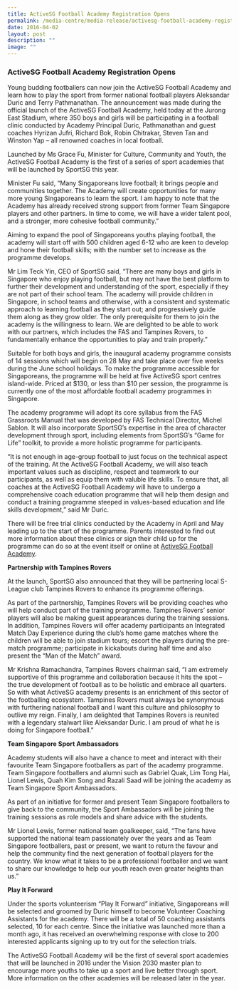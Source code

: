 ```yaml
---
title: ActiveSG Football Academy Registration Opens
permalink: /media-centre/media-release/activesg-football-academy-registration-opens/
date: 2016-04-02
layout: post
description: ""
image: ""
---
```

### **ActiveSG Football Academy Registration Opens**

Young budding footballers can now join the ActiveSG Football Academy and learn how to play the sport from former national football players Aleksandar Duric and Terry Pathmanathan. The announcement was made during the official launch of the ActiveSG Football Academy, held today at the Jurong East Stadium, where 350 boys and girls will be participating in a football clinic conducted by Academy Principal Duric, Pathmanathan and guest coaches Hyrizan Jufri, Richard Bok, Robin Chitrakar, Steven Tan and Winston Yap – all renowned coaches in local football.  
  
Launched by Ms Grace Fu, Minister for Culture, Community and Youth, the ActiveSG Football Academy is the first of a series of sport academies that will be launched by SportSG this year.  
  
Minister Fu said, “Many Singaporeans love football; it brings people and communities together. The Academy will create opportunities for many more young Singaporeans to learn the sport. I am happy to note that the Academy has already received strong support from former Team Singapore players and other partners. In time to come, we will have a wider talent pool, and a stronger, more cohesive football community.”  
  
Aiming to expand the pool of Singaporeans youths playing football, the academy will start off with 500 children aged 6-12 who are keen to develop and hone their football skills; with the number set to increase as the programme develops.  
  
Mr Lim Teck Yin, CEO of SportSG said, “There are many boys and girls in Singapore who enjoy playing football, but may not have the best platform to further their development and understanding of the sport, especially if they are not part of their school team. The academy will provide children in Singapore, in school teams and otherwise, with a consistent and systematic approach to learning football as they start out; and progressively guide them along as they grow older. The only prerequisite for them to join the academy is the willingness to learn. We are delighted to be able to work with our partners, which includes the FAS and Tampines Rovers, to fundamentally enhance the opportunities to play and train properly.”  
  
Suitable for both boys and girls, the inaugural academy programme consists of 14 sessions which will begin on 28 May and take place over five weeks during the June school holidays. To make the programme accessible for Singaporeans, the programme will be held at five ActiveSG sport centres island-wide. Priced at $130, or less than $10 per session, the programme is currently one of the most affordable football academy programmes in Singapore.  
  
The academy programme will adopt its core syllabus from the FAS Grassroots Manual that was developed by FAS Technical Director, Michel Sablon. It will also incorporate SportSG’s expertise in the area of character development through sport, including elements from SportSG’s “Game for Life” toolkit, to provide a more holistic programme for participants.  
  
“It is not enough in age-group football to just focus on the technical aspect of the training. At the ActiveSG Football Academy, we will also teach important values such as discipline, respect and teamwork to our participants, as well as equip them with valuble life skills. To ensure that, all coaches at the ActiveSG Football Academy will have to undergo a comprehensive coach education programme that will help them design and conduct a training programme steeped in values-based education and life skills development,” said Mr Duric.  
  
There will be free trial clinics conducted by the Academy in April and May leading up to the start of the programme. Parents interested to find out more information about these clinics or sign their child up for the programme can do so at the event itself or online at [ActiveSG Football Academy](https://www.myactivesg.com/programmes/academy/football).  
  
**Partnership with Tampines Rovers**  

At the launch, SportSG also announced that they will be partnering local S-League club Tampines Rovers to enhance its programme offerings.  
  
As part of the partnership, Tampines Rovers will be providing coaches who will help conduct part of the training programme. Tampines Rovers’ senior players will also be making guest appearances during the training sessions. In addition, Tampines Rovers will offer academy participants an Integrated Match Day Experience during the club’s home game matches where the children will be able to join stadium tours; escort the players during the pre-match programme; participate in kickabouts during half time and also present the “Man of the Match” award.  
  
Mr Krishna Ramachandra, Tampines Rovers chairman said, “I am extremely supportive of this programme and collaboration because it hits the spot – the true development of football as to be holistic and embrace all quarters. So with what ActiveSG academy presents is an enrichment of this sector of the footballing ecosystem. Tampines Rovers must always be synonymous with furthering national football and I want this culture and philosophy to outlive my reign. Finally, I am delighted that Tampines Rovers is reunited with a legendary stalwart like Aleksandar Duric. I am proud of what he is doing for Singapore football.”  
  
**Team Singapore Sport Ambassadors**  

Academy students will also have a chance to meet and interact with their favourite Team Singapore footballers as part of the academy programme. Team Singapore footballers and alumni such as Gabriel Quak, Lim Tong Hai, Lionel Lewis, Quah Kim Song and Razali Saad will be joining the academy as Team Singapore Sport Ambassadors.  
  
As part of an initiative for former and present Team Singapore footballers to give back to the community, the Sport Ambassadors will be joining the training sessions as role models and share advice with the students.  
  
Mr Lionel Lewis, former national team goalkeeper, said, “The fans have supported the national team passionately over the years and as Team Singapore footballers, past or present, we want to return the favour and help the community find the next generation of football players for the country. We know what it takes to be a professional footballer and we want to share our knowledge to help our youth reach even greater heights than us.”  
  
**Play It Forward**

Under the sports volunteerism “Play It Forward” initiative, Singaporeans will be selected and groomed by Duric himself to become Volunteer Coaching Assistants for the academy. There will be a total of 50 coaching assistants selected, 10 for each centre. Since the initiative was launched more than a month ago, it has received an overwhelming response with close to 200 interested applicants signing up to try out for the selection trials.  
  
The ActiveSG Football Academy will be the first of several sport academies that will be launched in 2016 under the Vision 2030 master plan to encourage more youths to take up a sport and live better through sport. More information on the other academies will be released later in the year.